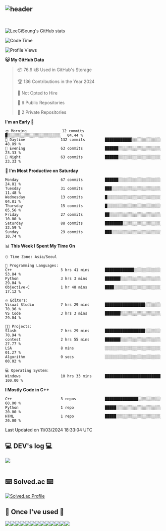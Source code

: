 <div align="left">
  
![header](https://capsule-render.vercel.app/api?type=waving&color=timeGradient&text=LeeGiSeung👋&animation=twinkling&fontSize=35&fontAlignY=40&fontAlign=70&height=250)
---
<br>

![LeeGiSeung's GitHub stats](https://github-readme-stats.vercel.app/api?username=LeeGiSeung&show_icons=true&theme=dark)

<!--START_SECTION:waka-->
![Code Time](http://img.shields.io/badge/Code%20Time-51%20hrs%205%20mins-blue)

![Profile Views](http://img.shields.io/badge/Profile%20Views-5-blue)

**🐱 My GitHub Data** 

> 📦 76.9 kB Used in GitHub's Storage 
 > 
> 🏆 136 Contributions in the Year 2024
 > 
> 🚫 Not Opted to Hire
 > 
> 📜 6 Public Repositories 
 > 
> 🔑 2 Private Repositories 
 > 
**I'm an Early 🐤** 

```text
🌞 Morning                12 commits          █░░░░░░░░░░░░░░░░░░░░░░░░   04.44 % 
🌆 Daytime                132 commits         ████████████░░░░░░░░░░░░░   48.89 % 
🌃 Evening                63 commits          ██████░░░░░░░░░░░░░░░░░░░   23.33 % 
🌙 Night                  63 commits          ██████░░░░░░░░░░░░░░░░░░░   23.33 % 
```
📅 **I'm Most Productive on Saturday** 

```text
Monday                   67 commits          ██████░░░░░░░░░░░░░░░░░░░   24.81 % 
Tuesday                  31 commits          ███░░░░░░░░░░░░░░░░░░░░░░   11.48 % 
Wednesday                13 commits          █░░░░░░░░░░░░░░░░░░░░░░░░   04.81 % 
Thursday                 15 commits          █░░░░░░░░░░░░░░░░░░░░░░░░   05.56 % 
Friday                   27 commits          ██░░░░░░░░░░░░░░░░░░░░░░░   10.00 % 
Saturday                 88 commits          ████████░░░░░░░░░░░░░░░░░   32.59 % 
Sunday                   29 commits          ███░░░░░░░░░░░░░░░░░░░░░░   10.74 % 
```


📊 **This Week I Spent My Time On** 

```text
🕑︎ Time Zone: Asia/Seoul

💬 Programming Languages: 
C++                      5 hrs 41 mins       █████████████░░░░░░░░░░░░   53.84 % 
Python                   3 hrs 3 mins        ███████░░░░░░░░░░░░░░░░░░   29.04 % 
Objective-C              1 hr 48 mins        ████░░░░░░░░░░░░░░░░░░░░░   17.12 % 

🔥 Editors: 
Visual Studio            7 hrs 29 mins       ██████████████████░░░░░░░   70.96 % 
VS Code                  3 hrs 3 mins        ███████░░░░░░░░░░░░░░░░░░   29.04 % 

🐱‍💻 Projects: 
Slash                    7 hrs 29 mins       ██████████████████░░░░░░░   70.94 % 
contest                  2 hrs 55 mins       ███████░░░░░░░░░░░░░░░░░░   27.77 % 
LSA                      8 mins              ░░░░░░░░░░░░░░░░░░░░░░░░░   01.27 % 
Algorithm                0 secs              ░░░░░░░░░░░░░░░░░░░░░░░░░   00.02 % 

💻 Operating System: 
Windows                  10 hrs 33 mins      █████████████████████████   100.00 % 
```

**I Mostly Code in C++** 

```text
C++                      3 repos             ███████████████░░░░░░░░░░   60.00 % 
Python                   1 repo              █████░░░░░░░░░░░░░░░░░░░░   20.00 % 
HTML                     1 repo              █████░░░░░░░░░░░░░░░░░░░░   20.00 % 
```


 Last Updated on 11/03/2024 18:33:04 UTC
<!--END_SECTION:waka-->

## 💻 DEV's log 💻
<div style="display:flex; flex-direction:row;">
    <a href="https://easyhomputer.tistory.com">
        <a href="https://velog.io/@kimbab_1004/posts"><img src="https://img.shields.io/badge/Velog-20c997?style=for-the-badge&logo=Velog&logoColor=white">
    </a>
</div><br>


## ⌨️ Solved.ac ⌨️
[![Solved.ac Profile](http://mazassumnida.wtf/api/generate_badge?boj=kimbab1004)](https://solved.ac/kimbab1004)


      
## 🔨 Once I've used 🔨
<div style="display:flex; flex-direction:row;">
    <img src="https://img.shields.io/badge/Andoid Studio-3DDC84?style=flat-square&logo=android studio&logoColor=white">
    <img src="https://img.shields.io/badge/JavaScript-F7DF1E?style=flat-square&logo=JavaScript&logoColor=white">
    <img src="https://img.shields.io/badge/HTML5-E34F26?style=flat-square&logo=HTML5&logoColor=white">
    <img src="https://img.shields.io/badge/React-61DAFB?style=flat-square&logo=React&logoColor=white">
  <br>
  <img src="https://img.shields.io/badge/Anaconda-44A833?style=flat-square&logo=Anaconda&logoColor=white">
  <img src="https://img.shields.io/badge/MongoDB-47A248?style=flat-square&logo=MongoDB&logoColor=white">
  <img src="https://img.shields.io/badge/python-3776AB?style=flat-square&logo=python&logoColor=white">
  <img src="https://img.shields.io/badge/OpenAi-412991?style=flat-square&logo=OpenAi&logoColor=white">
  <img src="https://img.shields.io/badge/Flask-000000?style=flat-square&logo=Flask&logoColor=white">
  <br>
  <img src="https://img.shields.io/badge/Visual Studio-5C2D91?style=flat-square&logo=Visual Studio&logoColor=white">
  <img src="https://img.shields.io/badge/Visual Studio Code-007ACC?style=flat-square&logo=Visual Studio Code&logoColor=white">
  <img src="https://img.shields.io/badge/C++-00599C?style=flat-square&logo=C++&logoColor=white">
  <img src="https://img.shields.io/badge/Unreal Engine-0E1128?style=flat-square&logo=Unreal Engine&logoColor=white">

</div><br>
</div>
